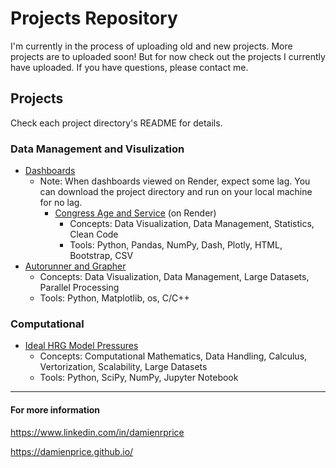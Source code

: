 # Projects Repository

I'm currently in the process of uploading old and new projects. More projects are to uploaded soon! But for now check out the projects I currently have uploaded. If you have questions, please contact me.

## Projects
Check each project directory's README for details.

### Data Management and Visulization
- [Dashboards](https://github.com/DamienPrice/projects/tree/cb2dba42b293b1c149fa3994599e789a087cbef5/dashboards)
    - Note: When dashboards viewed on Render, expect some lag. You can download the project directory and run on your local machine for no lag.
        - [Congress Age and Service](https://dash-congress-age-service.onrender.com/) (on Render)
            - Concepts: Data Visualization, Data Management, Statistics, Clean Code
            - Tools: Python, Pandas, NumPy, Dash, Plotly, HTML, Bootstrap, CSV
- [Autorunner and Grapher](https://github.com/DamienPrice/projects/tree/cb2dba42b293b1c149fa3994599e789a087cbef5/autorunner_grapher)
    - Concepts: Data Visualization, Data Management, Large Datasets, Parallel Processing
    - Tools: Python, Matplotlib, os, C/C++
### Computational
- [Ideal HRG Model Pressures](https://github.com/DamienPrice/projects/tree/cb2dba42b293b1c149fa3994599e789a087cbef5/ideal_hrgModel_pressures)
    - Concepts: Computational Mathematics, Data Handling, Calculus, Vertorization, Scalability, Large Datasets
    - Tools: Python, SciPy, NumPy, Jupyter Notebook



---
#### For more information
https://www.linkedin.com/in/damienrprice

https://damienprice.github.io/
